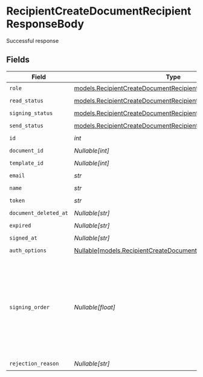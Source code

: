 # RecipientCreateDocumentRecipientResponseBody

Successful response


## Fields

| Field                                                                                                                                  | Type                                                                                                                                   | Required                                                                                                                               | Description                                                                                                                            |
| -------------------------------------------------------------------------------------------------------------------------------------- | -------------------------------------------------------------------------------------------------------------------------------------- | -------------------------------------------------------------------------------------------------------------------------------------- | -------------------------------------------------------------------------------------------------------------------------------------- |
| `role`                                                                                                                                 | [models.RecipientCreateDocumentRecipientDocumentsRecipientsRole](../models/recipientcreatedocumentrecipientdocumentsrecipientsrole.md) | :heavy_check_mark:                                                                                                                     | N/A                                                                                                                                    |
| `read_status`                                                                                                                          | [models.RecipientCreateDocumentRecipientReadStatus](../models/recipientcreatedocumentrecipientreadstatus.md)                           | :heavy_check_mark:                                                                                                                     | N/A                                                                                                                                    |
| `signing_status`                                                                                                                       | [models.RecipientCreateDocumentRecipientSigningStatus](../models/recipientcreatedocumentrecipientsigningstatus.md)                     | :heavy_check_mark:                                                                                                                     | N/A                                                                                                                                    |
| `send_status`                                                                                                                          | [models.RecipientCreateDocumentRecipientSendStatus](../models/recipientcreatedocumentrecipientsendstatus.md)                           | :heavy_check_mark:                                                                                                                     | N/A                                                                                                                                    |
| `id`                                                                                                                                   | *int*                                                                                                                                  | :heavy_check_mark:                                                                                                                     | N/A                                                                                                                                    |
| `document_id`                                                                                                                          | *Nullable[int]*                                                                                                                        | :heavy_check_mark:                                                                                                                     | N/A                                                                                                                                    |
| `template_id`                                                                                                                          | *Nullable[int]*                                                                                                                        | :heavy_check_mark:                                                                                                                     | N/A                                                                                                                                    |
| `email`                                                                                                                                | *str*                                                                                                                                  | :heavy_check_mark:                                                                                                                     | N/A                                                                                                                                    |
| `name`                                                                                                                                 | *str*                                                                                                                                  | :heavy_check_mark:                                                                                                                     | N/A                                                                                                                                    |
| `token`                                                                                                                                | *str*                                                                                                                                  | :heavy_check_mark:                                                                                                                     | N/A                                                                                                                                    |
| `document_deleted_at`                                                                                                                  | *Nullable[str]*                                                                                                                        | :heavy_check_mark:                                                                                                                     | N/A                                                                                                                                    |
| `expired`                                                                                                                              | *Nullable[str]*                                                                                                                        | :heavy_check_mark:                                                                                                                     | N/A                                                                                                                                    |
| `signed_at`                                                                                                                            | *Nullable[str]*                                                                                                                        | :heavy_check_mark:                                                                                                                     | N/A                                                                                                                                    |
| `auth_options`                                                                                                                         | [Nullable[models.RecipientCreateDocumentRecipientAuthOptions]](../models/recipientcreatedocumentrecipientauthoptions.md)               | :heavy_check_mark:                                                                                                                     | N/A                                                                                                                                    |
| `signing_order`                                                                                                                        | *Nullable[float]*                                                                                                                      | :heavy_check_mark:                                                                                                                     | The order in which the recipient should sign the document. Only works if the document is set to sequential signing.                    |
| `rejection_reason`                                                                                                                     | *Nullable[str]*                                                                                                                        | :heavy_check_mark:                                                                                                                     | N/A                                                                                                                                    |